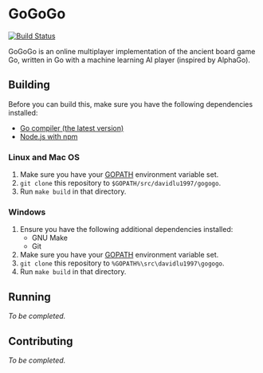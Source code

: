 # GoGoGo
[![Build Status](https://travis-ci.org/DavidLu1997/gogogo.svg?branch=master)](https://travis-ci.org/DavidLu1997/gogogo)

GoGoGo is an online multiplayer implementation of the ancient board game Go, written in Go with a machine learning AI player (inspired by AlphaGo).

## Building
Before you can build this, make sure you have the following dependencies installed:
* [Go compiler (the latest version)](https://golang.org/doc/install)
* [Node.js with npm](https://nodejs.org/en/download/)

### Linux and Mac OS
1. Make sure you have your [GOPATH](https://golang.org/doc/code.html) environment variable set.
2. `git clone` this repository to `$GOPATH/src/davidlu1997/gogogo`.
3. Run `make build` in that directory.

### Windows
1. Ensure you have the following additional dependencies installed:
	* GNU Make
	* Git
2. Make sure you have your [GOPATH](https://golang.org/doc/code.html) environment variable set.
3. `git clone` this repository to `%GOPATH%\src\davidlu1997\gogogo`.
4. Run `make build` in that directory.


## Running
*To be completed.*


## Contributing
*To be completed.*
